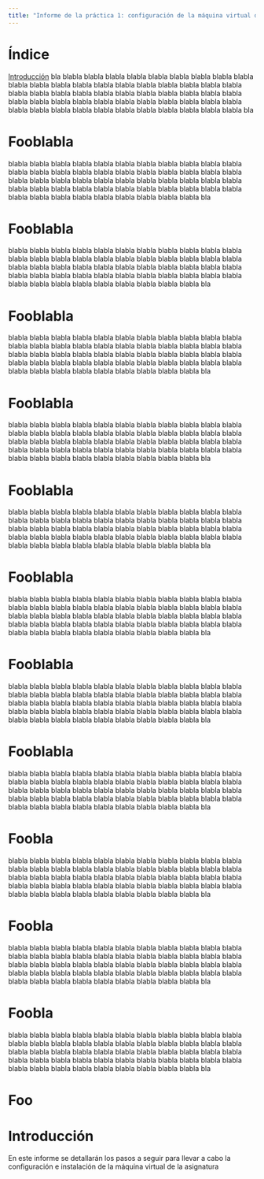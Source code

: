 ```yaml
---
title: "Informe de la práctica 1: configuración de la máquina virtual del IaaS"
---
```

# Índice
[Introducción](#1.-introducción)
bla
blabla
blabla
blabla
blabla
blabla
blabla
blabla
blabla
blabla
blabla
blabla
blabla
blabla
blabla
blabla
blabla
blabla
blabla
blabla
blabla
blabla
blabla
blabla
blabla
blabla
blabla
blabla
blabla
blabla
blabla
blabla
blabla
blabla
blabla
blabla
blabla
blabla
blabla
blabla
blabla
blabla
blabla
blabla
blabla
blabla
blabla
blabla
blabla
blabla
blabla
blabla
blabla
blabla
bla
# Fooblabla
blabla
blabla
blabla
blabla
blabla
blabla
blabla
blabla
blabla
blabla
blabla
blabla
blabla
blabla
blabla
blabla
blabla
blabla
blabla
blabla
blabla
blabla
blabla
blabla
blabla
blabla
blabla
blabla
blabla
blabla
blabla
blabla
blabla
blabla
blabla
blabla
blabla
blabla
blabla
blabla
blabla
blabla
blabla
blabla
blabla
blabla
blabla
blabla
blabla
blabla
blabla
blabla
blabla
bla
# Fooblabla
blabla
blabla
blabla
blabla
blabla
blabla
blabla
blabla
blabla
blabla
blabla
blabla
blabla
blabla
blabla
blabla
blabla
blabla
blabla
blabla
blabla
blabla
blabla
blabla
blabla
blabla
blabla
blabla
blabla
blabla
blabla
blabla
blabla
blabla
blabla
blabla
blabla
blabla
blabla
blabla
blabla
blabla
blabla
blabla
blabla
blabla
blabla
blabla
blabla
blabla
blabla
blabla
blabla
bla
# Fooblabla
blabla
blabla
blabla
blabla
blabla
blabla
blabla
blabla
blabla
blabla
blabla
blabla
blabla
blabla
blabla
blabla
blabla
blabla
blabla
blabla
blabla
blabla
blabla
blabla
blabla
blabla
blabla
blabla
blabla
blabla
blabla
blabla
blabla
blabla
blabla
blabla
blabla
blabla
blabla
blabla
blabla
blabla
blabla
blabla
blabla
blabla
blabla
blabla
blabla
blabla
blabla
blabla
blabla
bla
# Fooblabla
blabla
blabla
blabla
blabla
blabla
blabla
blabla
blabla
blabla
blabla
blabla
blabla
blabla
blabla
blabla
blabla
blabla
blabla
blabla
blabla
blabla
blabla
blabla
blabla
blabla
blabla
blabla
blabla
blabla
blabla
blabla
blabla
blabla
blabla
blabla
blabla
blabla
blabla
blabla
blabla
blabla
blabla
blabla
blabla
blabla
blabla
blabla
blabla
blabla
blabla
blabla
blabla
blabla
bla
# Fooblabla
blabla
blabla
blabla
blabla
blabla
blabla
blabla
blabla
blabla
blabla
blabla
blabla
blabla
blabla
blabla
blabla
blabla
blabla
blabla
blabla
blabla
blabla
blabla
blabla
blabla
blabla
blabla
blabla
blabla
blabla
blabla
blabla
blabla
blabla
blabla
blabla
blabla
blabla
blabla
blabla
blabla
blabla
blabla
blabla
blabla
blabla
blabla
blabla
blabla
blabla
blabla
blabla
blabla
bla
# Fooblabla
blabla
blabla
blabla
blabla
blabla
blabla
blabla
blabla
blabla
blabla
blabla
blabla
blabla
blabla
blabla
blabla
blabla
blabla
blabla
blabla
blabla
blabla
blabla
blabla
blabla
blabla
blabla
blabla
blabla
blabla
blabla
blabla
blabla
blabla
blabla
blabla
blabla
blabla
blabla
blabla
blabla
blabla
blabla
blabla
blabla
blabla
blabla
blabla
blabla
blabla
blabla
blabla
blabla
bla
# Fooblabla
blabla
blabla
blabla
blabla
blabla
blabla
blabla
blabla
blabla
blabla
blabla
blabla
blabla
blabla
blabla
blabla
blabla
blabla
blabla
blabla
blabla
blabla
blabla
blabla
blabla
blabla
blabla
blabla
blabla
blabla
blabla
blabla
blabla
blabla
blabla
blabla
blabla
blabla
blabla
blabla
blabla
blabla
blabla
blabla
blabla
blabla
blabla
blabla
blabla
blabla
blabla
blabla
blabla
bla
# Fooblabla
blabla
blabla
blabla
blabla
blabla
blabla
blabla
blabla
blabla
blabla
blabla
blabla
blabla
blabla
blabla
blabla
blabla
blabla
blabla
blabla
blabla
blabla
blabla
blabla
blabla
blabla
blabla
blabla
blabla
blabla
blabla
blabla
blabla
blabla
blabla
blabla
blabla
blabla
blabla
blabla
blabla
blabla
blabla
blabla
blabla
blabla
blabla
blabla
blabla
blabla
blabla
blabla
blabla
bla
# Foobla
blabla
blabla
blabla
blabla
blabla
blabla
blabla
blabla
blabla
blabla
blabla
blabla
blabla
blabla
blabla
blabla
blabla
blabla
blabla
blabla
blabla
blabla
blabla
blabla
blabla
blabla
blabla
blabla
blabla
blabla
blabla
blabla
blabla
blabla
blabla
blabla
blabla
blabla
blabla
blabla
blabla
blabla
blabla
blabla
blabla
blabla
blabla
blabla
blabla
blabla
blabla
blabla
blabla
bla
# Foobla
blabla
blabla
blabla
blabla
blabla
blabla
blabla
blabla
blabla
blabla
blabla
blabla
blabla
blabla
blabla
blabla
blabla
blabla
blabla
blabla
blabla
blabla
blabla
blabla
blabla
blabla
blabla
blabla
blabla
blabla
blabla
blabla
blabla
blabla
blabla
blabla
blabla
blabla
blabla
blabla
blabla
blabla
blabla
blabla
blabla
blabla
blabla
blabla
blabla
blabla
blabla
blabla
blabla
bla
# Foobla
blabla
blabla
blabla
blabla
blabla
blabla
blabla
blabla
blabla
blabla
blabla
blabla
blabla
blabla
blabla
blabla
blabla
blabla
blabla
blabla
blabla
blabla
blabla
blabla
blabla
blabla
blabla
blabla
blabla
blabla
blabla
blabla
blabla
blabla
blabla
blabla
blabla
blabla
blabla
blabla
blabla
blabla
blabla
blabla
blabla
blabla
blabla
blabla
blabla
blabla
blabla
blabla
blabla
bla
# Foo
# Introducción
En este informe se detallarán los pasos a seguir para llevar a cabo la configuración e instalación de la 
máquina virtual de la asignatura